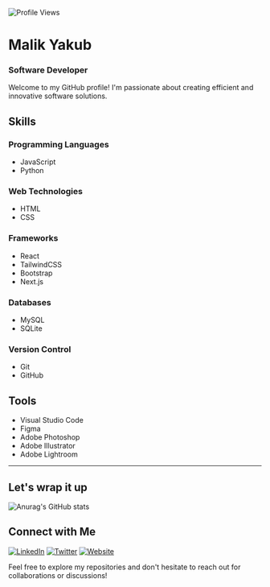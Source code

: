 ![Profile Views](https://komarev.com/ghpvc/?username=malikyakub)



# Malik Yakub
### Software Developer

Welcome to my GitHub profile! I'm passionate about creating efficient and innovative software solutions.

## Skills

### Programming Languages
- JavaScript
- Python

### Web Technologies
- HTML
- CSS

### Frameworks
- React
- TailwindCSS
- Bootstrap
- Next.js

### Databases
- MySQL
- SQLite

### Version Control
- Git
- GitHub

## Tools
- Visual Studio Code
- Figma
- Adobe Photoshop
- Adobe Illustrator
- Adobe Lightroom

----
## Let's wrap it up

![Anurag's GitHub stats](https://github-readme-stats.vercel.app/api?username=malikyakub&show_icons=true&theme=radical)

## Connect with Me
[![LinkedIn](https://img.shields.io/badge/LinkedIn-Malik%20Yakub-blue)](https://www.linkedin.com/in/malik-yakub-75778a324)
[![Twitter](https://img.shields.io/badge/Twitter-%40malikyakub-1DA1F2)](https://x.com/malikyakub55777)
[![Website](https://img.shields.io/badge/Website-mk--yakub.netlify.app-brightgreen)](https://mk-yakub.netlify.app)

Feel free to explore my repositories and don't hesitate to reach out for collaborations or discussions!
